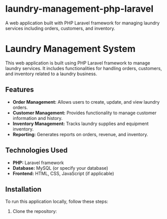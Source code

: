 # laundry-management-php-laravel
A web application built with PHP Laravel framework for managing laundry services including orders, customers, and inventory.

# Laundry Management System

This web application is built using PHP Laravel framework to manage laundry services. It includes functionalities for handling orders, customers, and inventory related to a laundry business.

## Features

- **Order Management:** Allows users to create, update, and view laundry orders.
- **Customer Management:** Provides functionality to manage customer information and history.
- **Inventory Management:** Tracks laundry supplies and equipment inventory.
- **Reporting:** Generates reports on orders, revenue, and inventory.

## Technologies Used

- **PHP:** Laravel framework
- **Database:** MySQL (or specify your database)
- **Frontend:** HTML, CSS, JavaScript (if applicable)

## Installation

To run this application locally, follow these steps:

1. Clone the repository:
